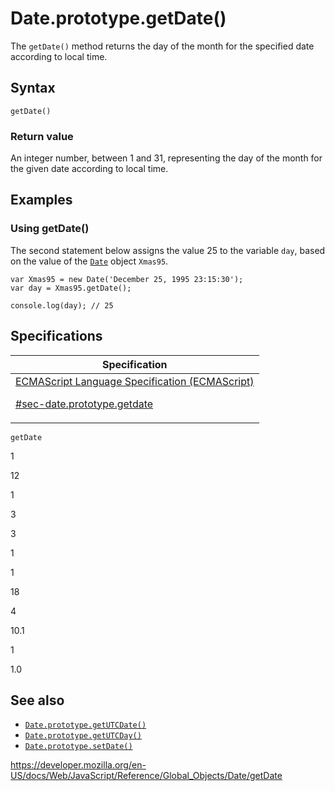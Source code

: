 # Date.prototype.getDate()

The `getDate()` method returns the day of the month for the specified date according to local time.

## Syntax

    getDate()

### Return value

An integer number, between 1 and 31, representing the day of the month for the given date according to local time.

## Examples

### Using getDate()

The second statement below assigns the value 25 to the variable `day`, based on the value of the [`Date`](../date) object `Xmas95`.

    var Xmas95 = new Date('December 25, 1995 23:15:30');
    var day = Xmas95.getDate();

    console.log(day); // 25

## Specifications

<table>
<thead>
<tr class="header">
<th>Specification</th>
</tr>
</thead>
<tbody>
<tr class="odd">
<td>
<a href="https://tc39.es/ecma262/#sec-date.prototype.getdate">ECMAScript Language Specification (ECMAScript) 
<br/>

<span class="small">#sec-date.prototype.getdate</span>
</a>
</td>
</tr>
</tbody>
</table>

`getDate`

1

12

1

3

3

1

1

18

4

10.1

1

1.0

## See also

-   [`Date.prototype.getUTCDate()`](getutcdate)
-   [`Date.prototype.getUTCDay()`](getutcday)
-   [`Date.prototype.setDate()`](setdate)

<a href="https://developer.mozilla.org/en-US/docs/Web/JavaScript/Reference/Global_Objects/Date/getDate" class="_attribution-link">https://developer.mozilla.org/en-US/docs/Web/JavaScript/Reference/Global_Objects/Date/getDate</a>
